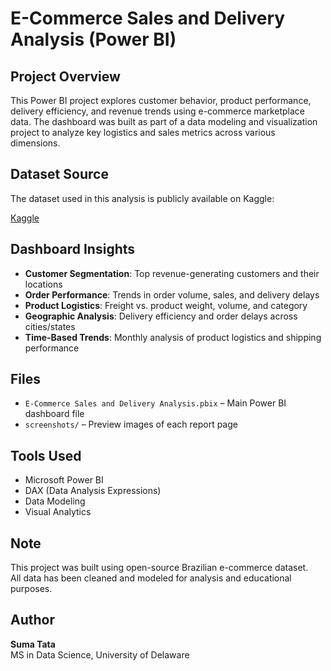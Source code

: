 # E-Commerce Sales and Delivery Analysis (Power BI)

## Project Overview
This Power BI project explores customer behavior, product performance, delivery efficiency, and revenue trends using e-commerce marketplace data. The dashboard was built as part of a data modeling and visualization project to analyze key logistics and sales metrics across various dimensions.

## Dataset Source

The dataset used in this analysis is publicly available on Kaggle:

[Kaggle](https://www.kaggle.com/datasets/devarajv88/target-dataset)

## Dashboard Insights
- **Customer Segmentation**: Top revenue-generating customers and their locations
- **Order Performance**: Trends in order volume, sales, and delivery delays
- **Product Logistics**: Freight vs. product weight, volume, and category
- **Geographic Analysis**: Delivery efficiency and order delays across cities/states
- **Time-Based Trends**: Monthly analysis of product logistics and shipping performance

## Files
- `E-Commerce Sales and Delivery Analysis.pbix` – Main Power BI dashboard file
- `screenshots/` – Preview images of each report page

## Tools Used
- Microsoft Power BI
- DAX (Data Analysis Expressions)
- Data Modeling
- Visual Analytics

## Note
This project was built using open-source Brazilian e-commerce dataset.  
All data has been cleaned and modeled for analysis and educational purposes.

## Author
**Suma Tata**  
MS in Data Science, University of Delaware  

